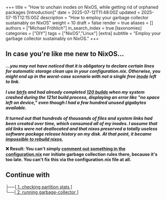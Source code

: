 +++
title = "How to unchain inodes on NixOS, while getting rid of orphaned packages [Introduction]"
date = 2025-07-12T11:48:00Z
updated =  2025-07-15T12:15:00Z
description = "How to employ your garbage collector sustainably on NixOS"
weight = 10
draft = false
render = true
aliases = []
authors = ["Michael Fröhlich"]
in_search_index = true
[taxonomies]
categories = ["DIY"]
tags = ["NixOS","Linux"]
[extra]
subtitle = "Employ your garbage collector sustainably on NixOS."
+++

## In case you're like me new to NixOS...

<p class="notice_info"><strong><em>...you may not have noticed that it is obligatory to declare certain lines for automatic storage clean ups in your configuration.nix. Otherwise, you might end up in the worst-case scenario with not a single free <abbr title="Inodes are essential on Unix-like systems (such as Linux-based OS) for storing metadata of files. They may get consumed long before the memory capacity of their volume is exceeded.">inode</abbr> left to link.<br><br>
I use <abbr title="modern file system format">btrfs</abbr> and had already completed <abbr title="BUILDS are called GENERATIONS in nix">120 builds</abbr> when my system crashed during the 121st build process, displaying an error like "no space left on device," even though I had a few hundred unused gigabytes available.<br><br>
It turned out that hundreds of thousands of files and system links had been created over time, which consumed all of my inodes. I assume that old links were not deallocated and that nixos preserved a totally useless software package release history on my disk. At that point, it became <abbr title="Because every new build consumes new inodes without freeing old ones">impossible to rebuild nixos.</abbr></em></strong></p> 

<p class="notice_danger"><strong> ❌ Result: You can't simply <abbr title="to comment smth out causes nixos to build a new system profile, old packages persist as orphanes">comment out something in the configuration.nix</abbr> nor initiate garbage collection rules there, because it's too late. You can't fix this via the configuration.nix file at all.</strong></p>

## Continue with

├──<a href="/diy/degarbage_nixos/checking_inodes" class="btn btn_info" border="5px solid black">[ 1. checking partition stats ]</a><br>
╰──<a href="/diy/degarbage_nixos/nixos-garbage-collector" class="btn btn_success">[ 2. running garbage-collector ]</a>


